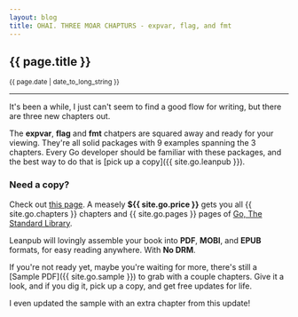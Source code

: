 ```yaml
---
layout: blog
title: OHAI. THREE MOAR CHAPTURS - expvar, flag, and fmt
---
```


## {{ page.title }}

<small>{{ page.date | date_to_long_string }}</small>

---

It's been a while, I just can't seem to find a good flow for writing, but there are three new chapters out.

The **expvar**, **flag** and **fmt** chatpers are squared away and ready for your viewing. They're all solid packages with 9 examples spanning the 3 chapters. Every Go developer should be familiar with these packages, and the best way to do that is [pick up a copy]({{ site.go.leanpub }}).

### Need a copy?

Check out [this page](/go.html). A measely **${{ site.go.price }}** gets you all {{ site.go.chapters }} chapters and {{ site.go.pages }} pages of [Go, The Standard Library](/go.html).

Leanpub will lovingly assemble your book into **PDF**, **MOBI**, and **EPUB** formats, for easy reading anywhere. With **No DRM**.

If you're not ready yet, maybe you're waiting for more, there's still a [Sample PDF]({{ site.go.sample }}) to grab with a couple chapters. Give it a look, and if you dig it, pick up a copy, and get free updates for life.

I even updated the sample with an extra chapter from this update!